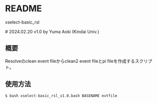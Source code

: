 # README

xselect-basic_rsl

\# 2024.02.20 v1.0 by Yuma Aoki (Kindai Univ.)



## 概要

Resolveのclean event fileからclean2 event fileとpi fileを作成するスクリプト。



## 使用方法

    $ bash xselect-basic_rsl_v1.0.bash BASENAME evtfile


